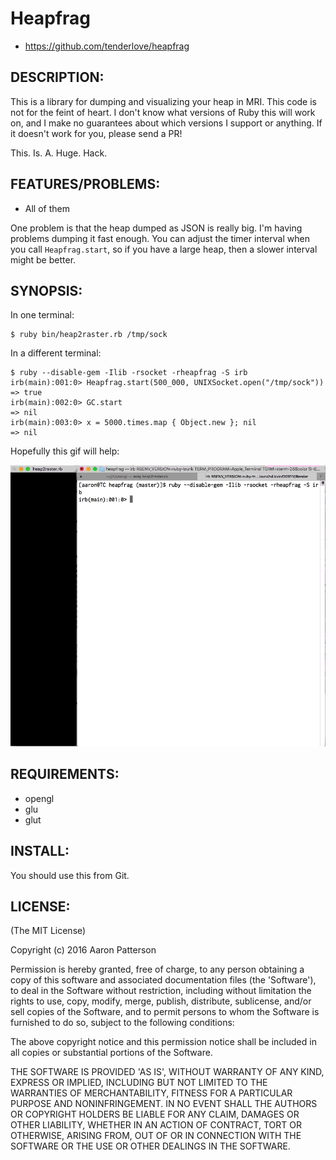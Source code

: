 # Heapfrag

* https://github.com/tenderlove/heapfrag

## DESCRIPTION:

This is a library for dumping and visualizing your heap in MRI.  This code is
not for the feint of heart.  I don't know what versions of Ruby this will work
on, and I make no guarantees about which versions I support or anything.  If
it doesn't work for you, please send a PR!

This. Is. A. Huge. Hack.

## FEATURES/PROBLEMS:

* All of them

One problem is that the heap dumped as JSON is really big.  I'm having
problems dumping it fast enough.  You can adjust the timer interval when you
call `Heapfrag.start`, so if you have a large heap, then a slower interval
might be better.

## SYNOPSIS:

In one terminal:

```
$ ruby bin/heap2raster.rb /tmp/sock
```

In a different terminal:

```
$ ruby --disable-gem -Ilib -rsocket -rheapfrag -S irb
irb(main):001:0> Heapfrag.start(500_000, UNIXSocket.open("/tmp/sock"))
=> true
irb(main):002:0> GC.start
=> nil
irb(main):003:0> x = 5000.times.map { Object.new }; nil
=> nil
```

Hopefully this gif will help:

![demo](demo.gif)

## REQUIREMENTS:

* opengl
* glu
* glut

## INSTALL:

You should use this from Git.

## LICENSE:

(The MIT License)

Copyright (c) 2016 Aaron Patterson

Permission is hereby granted, free of charge, to any person obtaining
a copy of this software and associated documentation files (the
'Software'), to deal in the Software without restriction, including
without limitation the rights to use, copy, modify, merge, publish,
distribute, sublicense, and/or sell copies of the Software, and to
permit persons to whom the Software is furnished to do so, subject to
the following conditions:

The above copyright notice and this permission notice shall be
included in all copies or substantial portions of the Software.

THE SOFTWARE IS PROVIDED 'AS IS', WITHOUT WARRANTY OF ANY KIND,
EXPRESS OR IMPLIED, INCLUDING BUT NOT LIMITED TO THE WARRANTIES OF
MERCHANTABILITY, FITNESS FOR A PARTICULAR PURPOSE AND NONINFRINGEMENT.
IN NO EVENT SHALL THE AUTHORS OR COPYRIGHT HOLDERS BE LIABLE FOR ANY
CLAIM, DAMAGES OR OTHER LIABILITY, WHETHER IN AN ACTION OF CONTRACT,
TORT OR OTHERWISE, ARISING FROM, OUT OF OR IN CONNECTION WITH THE
SOFTWARE OR THE USE OR OTHER DEALINGS IN THE SOFTWARE.
